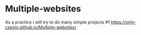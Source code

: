 # Multiple-websites
As a practice i will try to do many simple projects
#1 https://only-czesio.github.io/Multiple-websites/
